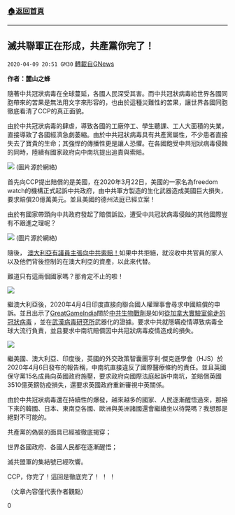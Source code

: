 ###  [:house:返回首頁](https://github.com/ourhimalayas/txt)
---

## 滅共聯軍正在形成，共產黨你完了！
`2020-04-09 20:51 GM30` [轉載自GNews](https://gnews.org/zh-hant/167598/)

**作者：麓山之蜂**

隨著中共冠狀病毒在全球蔓延，各國人民深受其害。而中共冠狀病毒給世界各國同胞帶來的苦果是無法用文字來形容的，也由於這種災難性的苦果，讓世界各國同胞徹底看清了CCP的真正面貌。

由於中共冠狀病毒的肆虐，導致各國的工廠停工、學生聽課、工人大面積的失業，直接導致了各國經濟急劇萎縮。由於中共冠狀病毒具有共產黨屬性，不少患者直接失去了寶貴的生命；其強悍的傳播性更是讓人恐懼。在各國飽受中共冠狀病毒侵蝕的同時，陸續有國家政府向中南坑提出追責與索賠。

![](https://s3.amazonaws.com/gnews-media-offload/wp-content/uploads/2020/04/09203734/1-73.jpg) (圖片源於網絡)

首先向CCP提出賠償的是美國，在2020年3月22日，美國的一家名為freedom watch的機構正式起訴中共政府，由中共軍方製造的生化武器造成美國巨大損失，要求賠償20億萬美元。並且美國的德州法庭已經立案！

由於有國家帶頭向中共政府發起了賠償訴訟，遭受中共冠狀病毒侵蝕的其他國際豈有不跟進之理呢？

![](https://s3.amazonaws.com/gnews-media-offload/wp-content/uploads/2020/04/09203834/2-53.jpg) (圖片源於網絡)

隨後， [澳大利亞有議員主張向中共索賠！](https://www.youtube.com/watch?v=fit1nSJSplE&amp;feature=youtu.be)如果中共拒絕，就沒收中共官員的家人以及他們背後控制的在澳大利亞的資產，以此來代替。

難道只有這兩個國家嗎？那肯定不止的啦！

![](https://s3.amazonaws.com/gnews-media-offload/wp-content/uploads/2020/04/09203936/4-28.jpg)

繼澳大利亞後，2020年4月4日印度直接向聯合國人權理事會尋求中國賠償的申訴。並且出示了[GreatGameIndia](https://greatgameindia.com/)關於[中共生物戰劑](https://greatgameindia.com/coronavirus-bioweapon/)是如何[從加拿大實驗室偷走的冠狀病毒](https://greatgameindia.com/coronavirus-bioweapon/) ，並在[武漢病毒研究所](https://greatgameindia.com/wuhan-institute-of-virology-epicentre-of-coronavirus/)武器化的證據。要求中共就隱瞞疫情導致病毒全球大流行負責，並且要求中南坑賠償因中共冠狀病毒疫情造成的損失。

![](https://s3.amazonaws.com/gnews-media-offload/wp-content/uploads/2020/04/09204017/5-14.jpg)

繼美國、澳大利亞、印度後，英國的外交政策智囊團亨利·傑克遜學會（HJS）於2020年4月6日發布的報告稱，中南坑直接違反了國際醫療條約的責任。並且英國保守黨15名成員向英國政府施壓，要求政府向國際法庭起訴中南坑，並賠償英國3510億英鎊防疫損失，還要求英國政府重新審視中英關係。

由於中共冠狀病毒還在持續性的爆發，越來越多的國家、人民逐漸醒悟過來，那接下來的韓國、日本、東南亞各國、歐洲與美洲諸國還會繼續坐以待斃嗎？我想那是絕對不可能的。

共產黨的偽裝的面具已經被徹底揭穿；

世界各國政府、各國人民都在逐漸醒悟；

滅共盟軍的集結號已經吹響。

CCP，你完了！這回是徹底完了！ ！ ！

（文章內容僅代表作者觀點）

0
